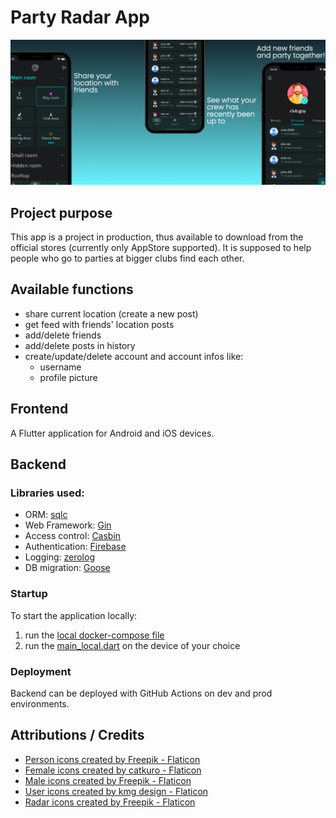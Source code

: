 # Party Radar App
![Header image](resources/cover.jpeg)

## Project purpose

This app is a project in production, thus available to download 
from the official stores (currently only AppStore supported). 
It is supposed to help people who go to parties at bigger clubs 
find each other.

## Available functions

* share current location (create a new post)
* get feed with friends' location posts
* add/delete friends
* add/delete posts in history
* create/update/delete account and account infos like:
  * username
  * profile picture

## Frontend

A Flutter application for Android and iOS devices.

## Backend

### Libraries used:
* ORM: [sqlc](https://sqlc.dev)
* Web Framework: [Gin](https://gin-gonic.com)
* Access control: [Casbin](https://casbin.org)
* Authentication: [Firebase](https://firebase.google.com)
* Logging: [zerolog](https://github.com/rs/zerolog)
* DB migration: [Goose](https://github.com/pressly/goose)

### Startup

To start the application locally:
1. run the [local docker-compose file](./backend/docker-compose.local.yaml)
2. run the [main_local.dart](./frontend/mobile/lib/main_local.dart) on the device of your choice

### Deployment

Backend can be deployed with GitHub Actions on dev and prod environments.

## Attributions / Credits
* [Person icons created by Freepik - Flaticon](https://www.flaticon.com/free-icons/person)
* [Female icons created by catkuro - Flaticon](https://www.flaticon.com/free-icons/female)
* [Male icons created by Freepik - Flaticon](https://www.flaticon.com/free-icons/male)
* [User icons created by kmg design - Flaticon](https://www.flaticon.com/free-icons/user)
* [Radar icons created by Freepik - Flaticon](https://www.flaticon.com/free-icons/radar)